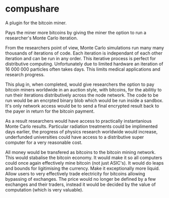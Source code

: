 compushare
==============

A plugin for the bitcoin miner.

Pays the miner more bitcoins by giving the miner the option to run a researcher's Monte Carlo iteration.

From the researchers point of view, Monte Carlo simulations run many many thousands of iterations of code. Each iteration is independant of each other iteration and can be run in any order. This iterative process is perfect for distributive computing. Unfortunately due to limited hardware an iteration of 16 000 000 particles often takes days. This limits medical applications and research progress.

This plug in, when completed, would give researchers the option to pay bitcoin miners worldwide in an auction style, with bitcoins, for the abilitiy to run their iterations distributively across the node network. The code to be run would be an encrpted binary blob which would be run inside a sandbox. It's only network access would be to send a final encrypted result back to the payer in return for the bitcoin payment.

As a result researchers would have access to practically instantanious Monte Carlo results. Particular radiation treatments could be implimented days earlier, the progress of physics research worldwide would increase, underfunded universities could have access to a distributive super computer for a very reasonable cost.

All money would be transfered as bitcoins to the bitcoin mining network. This would stabalise the bitcoin economy. It would make it so all computers could once again effectively mine bitcoin (not just ASIC's). It would do leaps and bounds for ligitimising the currency. Make it exceptionally more liquid. Allow users to very effectively trade electricity for bitcoins allowing bypassing of exchanges. The price would no longer be defined by a few exchanges and their traders, instead it would be decided by the value of computation (which is very valuable).
